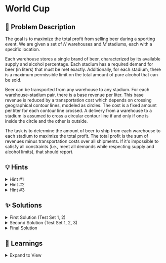 # World Cup

## 📝 Problem Description

The goal is to maximize the total profit from selling beer during a sporting event. We are given a set of $N$ warehouses and $M$ stadiums, each with a specific location.

Each warehouse stores a single brand of beer, characterized by its available supply and alcohol percentage. Each stadium has a required demand for beer (in liters) that must be met exactly. Additionally, for each stadium, there is a maximum permissible limit on the total amount of pure alcohol that can be sold.

Beer can be transported from any warehouse to any stadium. For each warehouse-stadium pair, there is a base revenue per liter. This base revenue is reduced by a transportation cost which depends on crossing geographical contour lines, modeled as circles. The cost is a fixed amount per liter for each contour line crossed. A delivery from a warehouse to a stadium is assumed to cross a circular contour line if and only if one is inside the circle and the other is outside.

The task is to determine the amount of beer to ship from each warehouse to each stadium to maximize the total profit. The total profit is the sum of revenues minus transportation costs over all shipments. If it's impossible to satisfy all constraints (i.e., meet all demands while respecting supply and alcohol limits), that should report.

## 💡 Hints

<details>

<summary>Hint #1</summary>

This problem involves maximizing a certain value (profit) subject to a collection of linear constraints (supply limits, demand requirements, alcohol limits). This structure is characteristic of a particular class of optimization problems. Can you identify which one?

</details>

<details>

<summary>Hint #2</summary>

The problem can be modeled as a Linear Program (LP). The variables of your LP should represent the quantity of beer transported from each warehouse to each stadium. How would you formulate the objective function and the constraints using these variables?

</details>

<details>

<summary>Hint #3</summary>

A major challenge is calculating the transportation cost, which involves checking intersections with up to a million contour lines. A naive check for every warehouse-stadium pair against every contour line will be too slow. Can you find a way to quickly filter out the contour lines that are "irrelevant" for any transport? Also, be mindful of potential floating-point precision issues when setting up the LP. It's often safer to work with integer coefficients by scaling the equations appropriately.

</details>

## ✨ Solutions

<details>

<summary>First Solution (Test Set 1, 2)</summary>

When reading through the problem it seems very similar to a **Max Flow Min Cost** problem. However, this is ultimately misleading, as ultimately this can be modeled (easier) using **Linear Programming**.

This solution focuses in the first 2 test sets. The main reasons why the initial solution is restricted to only these 2 is that the assumption $c=0$ is given. On the first two test sets we do not have any contour lines, which makes the problem easier to solve.

In the problem description, we have the following variables:

- $a_{ws}$ which describes the **liters of Beer transported** from $w$ to $s$
- $r_{ws}$ which describes the **revenue** of one liter of Beer transported from $w$ to $s$
- $s_w$ which describe the **supply of Beer** at Warehouse $w$
- $a_w$ which describes the **alcohol percentage** of the Beer at Warehouse $w$
- $d_s$ which describes the **demand of Beer** of the Stadium $s$
- $u_s$ which describes the **upper bound** of pure alcohol at Stadium $s$

With these variables in place, the problem requires **maximizing the revenue**, which is described by the following equation (assuming $c = 0$):

$$
\sum_w \sum_s a_{ws} \cdot r_{ws}
$$

As $r_{ws}$ is a constant value that is given in the input, naturally $a_{ws}$ **are the variables in the Linear Program**.
With this we are effectively optimizing from which warehouse we sent how much beer to which stadium, which is described by $a_{ws}$

The problem description further lists the following **constraints**:

- $a_{ws} \geq 0$, We can not send “negative” beer
- $\sum_s a_{ws} \leq s_w$, We can not send more beer from $w$ than there is present at $w$
- $\sum_w a_{ws} = d_s$, We need to exactly fulfill the demand of every stadium $s$
- $\sum_w a_{ws} \cdot a_s \leq u_s$, We need to respect the Upper Bound on the Pure Alcohol for Stadium $s$

Solving this linear program in theory already gives the **correct solution** for the first 2 Test Sets.

However, due to **precision errors**, the constraint $\sum_w a_{ws} \cdot a_s \leq u_s$ might be off by a tiny bit, resulting in wrong solutions. Therefore, it is necessary to **switch from Liters to Milliliters**. With this the alcohol percentage can be described by an integer which results in the correct result.

### Code
```cpp
#include <iostream>
#include <vector>

#include <CGAL/Exact_predicates_exact_constructions_kernel.h>
#include <CGAL/QP_models.h>
#include <CGAL/QP_functions.h>
#include <CGAL/Gmpz.h>

typedef CGAL::Exact_predicates_inexact_constructions_kernel K;
typedef K::Point_2 Point;
typedef K::Segment_2 Segment;
typedef K::Circle_2 Circle;

typedef double IT;
typedef CGAL::Gmpz ET;
typedef CGAL::Quadratic_program<IT> Program;
typedef CGAL::Quadratic_program_solution<ET> Solution;

bool DEBUG = false;
bool PRINT_CONSTRAINTS = true;

struct Warehouse {
  Point pos;
  int s;  // Supply of Beer in ml
  int a;  // Alcohol per Liter of Beer in ml
  
  Warehouse(int x, int y, int s, int a) : pos(x, y), s(s * 1000), a(a * 10) {}
};

struct Stadium {
  Point pos;
  int d;  // Demand of Beer in ml
  int u;  // Upper Limit on the pure alcohol in ml
  
  Stadium(int x, int y, int d, int u) : pos(x, y), d(d * 1000), u(u * 1000) {}
};

long floor_to_double(const CGAL::Quotient<ET>& x)
{
  double a = std::floor(CGAL::to_double(x));
  while (a > x) a -= 1;
  while (a+1 <= x) a += 1;
  return a;
}

void solve() {
  if (DEBUG) { std::cout << "================================================================" << std::endl; }
  // ===== READ INPUT =====
  int n, m, c; std::cin >> n >> m >> c;
  
  std::vector<Warehouse> warehouses; warehouses.reserve(n);
  std::vector<Stadium> stadiums; stadiums.reserve(m);
  std::vector<Circle> contour_lines; contour_lines.reserve(c); 
  std::vector<std::vector<int>> revenues(n, std::vector<int>(m)); 
  
  // Read warehouses
  for(int i = 0; i < n; ++i) {
    int x, y, s, a; std::cin >> x >> y >> s >> a;
    warehouses.emplace_back(x, y, s, a);
  }
  
  // Read stadiums
  for(int i = 0; i < m; ++i) {
    int x, y, d, u; std::cin >> x >> y >> d >> u;
    stadiums.emplace_back(x, y, d, u);
  }
  
  // Read revenues
  for(int i = 0; i < n; ++i) {
    for(int j = 0; j < m; ++j) {
      std::cin >> revenues[i][j];
    }
  }
  
  // Read contour lines
  for(int i = 0; i < c; ++i) {
    int x, y, r; std::cin >> x >> y >> r;
    contour_lines.emplace_back(Point(x, y), std::pow(r, 2)); // ? Does r need to be squared ?
  }
  
  // ===== CONSTRUCT LINEAR PROGRAM =====
  // Variables are numbered by warehouse_idx * stadium_idx (n * m)
  Program lp(CGAL::SMALLER, true, 0, false, 0); 
  int n_constraints = 0;
  
  // Define Objective Function
  for(int w = 0; w < n; ++w) {
    for(int s = 0; s < m; ++s) {
      lp.set_c(w * n + s, -revenues[w][s]);  // TODO: Respect Contour Lines
    }
  }
  
  // Add constraints to ensure that the amount of Beer sent does not exceed supply
  for(int w = 0; w < n; ++w) {
    for(int s = 0; s < m; ++s) {
      if(DEBUG && PRINT_CONSTRAINTS) { std::cout << "a_" << w << "," << s << " * " << 1000 << " "; }
      lp.set_a(w * n + s, n_constraints, 1000);
    }
    if(DEBUG && PRINT_CONSTRAINTS) { std::cout << "<= " << warehouses[w].s << std::endl; }
    lp.set_b(n_constraints, warehouses[w].s);
    
    n_constraints += 1;
  }
  
  // Add constraints that the pure alocohol for each stadium does not exceed upper limit and
  // Add constraints to ensure the the Beer delivered is equal to the demand for each stadium
  if (DEBUG && PRINT_CONSTRAINTS) {
    for(int s = 0; s < m; ++s) {
      // Constraint to respect Alcohol limit
      for(int w = 0; w < n; ++w) {
        std::cout << "a_" << w << "," << s << " * " << warehouses[w].a << " ";
        lp.set_a(w * n + s, n_constraints, warehouses[w].a);
      }
      std::cout << "<= " << stadiums[s].u << std::endl;
      lp.set_b(n_constraints, stadiums[s].u);
      
      // Constraints to exactly meet Beer demand
      for(int w = 0; w < n; ++w) {
        std::cout << "a_" << w << "," << s << " * " << 1000 << " ";
        lp.set_a(w * n + s, n_constraints + 1, 1000);
      }
      std::cout << "<= " << stadiums[s].d << std::endl;
      lp.set_b(n_constraints + 1, stadiums[s].d);
      
      for(int w = 0; w < n; ++w) {        
        std::cout << "a_" << w << "," << s << " * " << -1000 << " ";
        lp.set_a(w * n + s, n_constraints + 2, -1000);
      }
      std::cout << "<= " << -stadiums[s].d << std::endl;
      lp.set_b(n_constraints + 2, -stadiums[s].d);
      
      n_constraints += 3;
    }
  } else {
    for(int s = 0; s < m; ++s) {
      for(int w = 0; w < n; ++w) {
        // Constraint to respect Alcohol limit
        lp.set_a(w * n + s, n_constraints, warehouses[w].a);
        
        // Constraints to exactly meet Beer demand
        lp.set_a(w * n + s, n_constraints + 1, 1000);
        lp.set_a(w * n + s, n_constraints + 2, -1000);
      }
      lp.set_b(n_constraints, stadiums[s].u);
      lp.set_b(n_constraints + 1, stadiums[s].d);
      lp.set_b(n_constraints + 2, -stadiums[s].d);
      
      n_constraints += 3;
    }
  }
  
  if (DEBUG) { std::cout << "Total number of constraints " << n_constraints << std::endl; }
  
  // ===== SOLVE LP AND OUTPUT =====
  Solution s = CGAL::solve_linear_program(lp, ET());
  if (DEBUG) { std::cout << s << std::endl; }
  
  if (s.is_infeasible()) { 
    std::cout << "no" << std::endl;
  } else {
    std::cout << floor_to_double(-s.objective_value()) << std::endl;
  }
}

int main() {
  std::ios_base::sync_with_stdio(false);
  int n_tests; std::cin >> n_tests;
  while(n_tests--) { solve(); }
}
```
</details>

<details>

<summary>Second Solution (Test Set 1, 2, 3)</summary>

To generalize from the first solution, the **contour lines** need to be considered. As the contour lines only affect the revenues, this only **changes the objective function** of the Linear Program but not any constraints.

As described in the problem description, we simply need to adjust the **Revenues per Liter** by the number of **number of contour lines $t_{ws}$** that are hit when **traveling** from warehouse $w$ to stadium $s$

**Note**: To adjust for the fact that we use millilieter in the LP, we actually subtract $t_{ws} / 100$.

$$
\sum_w \sum_s a_{ws} \cdot ( 100 \cdot r_{ws} - t_{ws})
$$

Now it only remains to determine the number of contour lines $t_{ws}$ that are intersect from warehouse $w$ to stadium $s$.

For this we can simply check if both $s$ and $w$ are **on the same side** (inside or outside) of the Circle using `contour.has_on_bounded_side`.
If **both are inside** the contour does not need to be crossed (same with both outside)
If **one is inside and the other outside**, the contour does need to be crossed ($t_{ws} + 1$)

**Note**: Even though you probably assumed that there is a straight line between the warehouse and the stadium this was never specified in the problem. Be careful when reading the problem

### Brute Force

The solution uses a **brute force method** to count contour line intersections:
```cpp
for (int w = 0; w < n; ++w) {
  for (int s = 0; s < m; ++s) {
    for (const auto& contour : contour_lines) {
      bool warehouse_inside = contour.has_on_bounded_side(warehouses[w].pos);
      bool stadium_inside = contour.has_on_bounded_side(stadiums[s].pos);
      if (warehouse_inside != stadium_inside) {
        n_intersections[w][s]++;
      }
    }
  }
}
```

This has a time complexity of $O(N \times M \times C)$, which works for Test Sets 1-3 where $C$ is relatively small, but becomes too slow for Test Set 4 where $C$ can be up to $10^6$.

### Code
```cpp
#include <iostream>
#include <vector>
#include <CGAL/Exact_predicates_inexact_constructions_kernel.h>
#include <CGAL/QP_models.h>
#include <CGAL/QP_functions.h>
#include <CGAL/Gmpz.h>
#include <CGAL/Delaunay_triangulation_2.h>

typedef CGAL::Exact_predicates_inexact_constructions_kernel K;
typedef CGAL::Delaunay_triangulation_2<K> Triangulation;

typedef K::Point_2 Point;
typedef K::Circle_2 Circle;

typedef int IT;
typedef CGAL::Gmpz ET;
typedef CGAL::Quadratic_program<IT> Program;
typedef CGAL::Quadratic_program_solution<ET> Solution;

#define ASSERT(c) do { if (!(c)) throw std::runtime_error("Assertion failed: " #c); } while (0)

struct Warehouse {
  Point pos;
  int s;  // Supply of Beer in ml
  int a;  // Alcohol per Liter of Beer in ml
  
  Warehouse(int x, int y, int s, int a) : pos(x, y), s(s * 1000), a(a * 10) {}
};

struct Stadium {
  Point pos;
  int d;  // Demand of Beer in ml
  int u;  // Upper Limit on the pure alcohol in ml
  
  Stadium(int x, int y, int d, int u) : pos(x, y), d(d * 1000), u(u * 1000) {}
};

long floor_to_double(const CGAL::Quotient<ET>& x) {
  double a = std::floor(CGAL::to_double(x));
  while (a > x) a -= 1;
  while (a+1 <= x) a += 1;
  return a;
}

void solve() {
  int n, m, c; std::cin >> n >> m >> c;
  
  std::vector<Warehouse> warehouses;
  std::vector<Stadium> stadiums;
  std::vector<Circle> contour_lines;
  std::vector<std::vector<int>> revenues(n, std::vector<int>(m));
  
  // Read warehouses
  for (int i = 0; i < n; ++i) {
    int x, y, s, a;
    std::cin >> x >> y >> s >> a;
    warehouses.emplace_back(x, y, s, a);
  }
  
  // Read stadiums
  for (int i = 0; i < m; ++i) {
    int x, y, d, u;
    std::cin >> x >> y >> d >> u;
    stadiums.emplace_back(x, y, d, u);
  }
  
  // Read revenues
  for (int i = 0; i < n; ++i) {
    for (int j = 0; j < m; ++j) {
      std::cin >> revenues[i][j];
    }
  }
  
  // Read contour lines
  for (int i = 0; i < c; ++i) {
    int x, y, r;
    std::cin >> x >> y >> r;
    contour_lines.emplace_back(Point(x, y), r * r);
  }
  
  // ===== COUNT CONTOUR LINE INTERSECTIONS =====
  std::vector<std::vector<int>> n_intersections(n, std::vector<int>(m, 0));
  for (int w = 0; w < n; ++w) {
    for (int s = 0; s < m; ++s) {
      for (const auto& contour : contour_lines) {
        bool warehouse_inside = contour.has_on_bounded_side(warehouses[w].pos);
        bool stadium_inside = contour.has_on_bounded_side(stadiums[s].pos);
        if (warehouse_inside != stadium_inside) {
          n_intersections[w][s]++;
        }
      }
    }
  }
  
  // ===== CONSTRUCT LINEAR PROGRAM =====
  Program lp(CGAL::SMALLER, true, 0, false, 0); 
  int n_constraints = 0;
  
  // Objective Function
  for (int w = 0; w < n; ++w) {
    for (int s = 0; s < m; ++s) {
      lp.set_c(w * m + s, -(revenues[w][s] * 100 - n_intersections[w][s]));
    }
  }
  
  // Supply Constraints
  for (int w = 0; w < n; ++w) {
    for (int s = 0; s < m; ++s) {
      lp.set_a(w * m + s, n_constraints, 1000);
    }
    lp.set_b(n_constraints, warehouses[w].s);
    n_constraints++;
  }
  
  // Demand and Alcohol Constraints
  for (int s = 0; s < m; ++s) {
    for (int w = 0; w < n; ++w) {
      lp.set_a(w * m + s, n_constraints, warehouses[w].a); // Alcohol limit
      lp.set_a(w * m + s, n_constraints + 1, 1000);        // Demand equality
      lp.set_a(w * m + s, n_constraints + 2, -1000);       // Demand equality (negative)
    }
    lp.set_b(n_constraints, stadiums[s].u);   // Upper limit on alcohol
    lp.set_b(n_constraints + 1, stadiums[s].d); // Exact demand
    lp.set_b(n_constraints + 2, -stadiums[s].d); // Exact demand (negative)
    n_constraints += 3;
  }
  
  // Solve LP
  Solution solution = CGAL::solve_linear_program(lp, ET());
  std::cout << std::fixed << std::setprecision(0);
  
  if (solution.is_infeasible()) {
    std::cout << "no" << std::endl;
  } else {
    std::cout << floor_to_double(-solution.objective_value() / 100) << std::endl;
  }
}

int main() {
  std::ios_base::sync_with_stdio(false);
  int t; std::cin >> t;
  while (t--) { solve(); }
}

```

</details>


<details>

<summary>Final Solution</summary>

The main idea to generalize to the last test set is to filter the contour lines such that irrelevant contour lines are not considered for the "intersection test".

As we have $c\leq 10^6$ contour lines, but only $100$ of them actually contain any warehouse or stadium (Test Set 4 Assumption), we can filter out the contour lines which do not include any warehouse or stadium as otherwise the intersection test would be meaningless. If a contour line does not contain anything, nothing will intersect it.

To do this efficiently we will use a **Delaunay Triangulation** which triangulates the Warehouses and Stadiums. For every contour line we can then check **if its distance to the nearest point is smaller than its radius**.

- If not, there is no points inside → Irrelevant
- If there is, it is **relevant** and needs to be considered for the intersection count $t_{ws}$

With this filtering, we can afterwards check for every contour line $c$, warehouse $w$ and stadium $s$ if the intersect or not and adjust the objective function as described above.

### Code
```cpp
#include <iostream>
#include <vector>

#include <CGAL/Exact_predicates_inexact_constructions_kernel.h>
#include <CGAL/QP_models.h>
#include <CGAL/QP_functions.h>
#include <CGAL/Gmpz.h>

#include <CGAL/Delaunay_triangulation_2.h>

typedef CGAL::Exact_predicates_inexact_constructions_kernel K;
typedef CGAL::Delaunay_triangulation_2<K>  Triangulation;

typedef K::Point_2 Point;
typedef K::Segment_2 Segment;
typedef K::Circle_2 Circle;

typedef int IT;
typedef CGAL::Gmpz ET;
typedef CGAL::Quadratic_program<IT> Program;
typedef CGAL::Quadratic_program_solution<ET> Solution;

#define ASSERT(c) do { if (!(c)) throw std::runtime_error("Assertion failed: " #c); } while (0)

struct Warehouse {
  Point pos;
  int s;  // Supply of Beer in ml
  int a;  // Alcohol per Liter of Beer in ml
  
  Warehouse(int x, int y, int s, int a) : pos(x, y), s(s * 1000), a(a * 10) {}
};

struct Stadium {
  Point pos;
  int d;  // Demand of Beer in ml
  int u;  // Upper Limit on the pure alcohol in ml
  
  Stadium(int x, int y, int d, int u) : pos(x, y), d(d * 1000), u(u * 1000) {}
};

long floor_to_double(const CGAL::Quotient<ET>& x) {
  double a = std::floor(CGAL::to_double(x));
  while (a > x) a -= 1;
  while (a+1 <= x) a += 1;
  return a;
}

void solve() {
  // ===== READ INPUT =====
  int n, m, c; std::cin >> n >> m >> c;
  
  std::vector<Point> points; points.reserve(n + m);
  std::vector<Warehouse> warehouses; warehouses.reserve(n);
  std::vector<Stadium> stadiums; stadiums.reserve(m);
  std::vector<Circle> contour_lines; contour_lines.reserve(c); 
  std::vector<std::vector<int>> revenues(n, std::vector<int>(m)); 
  
  // Read warehouses
  for(int i = 0; i < n; ++i) {
    int x, y, s, a; std::cin >> x >> y >> s >> a;
    warehouses.emplace_back(x, y, s, a);
    points.emplace_back(x, y);
  }
  
  // Read stadiums
  for(int i = 0; i < m; ++i) {
    int x, y, d, u; std::cin >> x >> y >> d >> u;
    stadiums.emplace_back(x, y, d, u);
    points.emplace_back(x, y);
  }
  
  // Read revenues
  for(int i = 0; i < n; ++i) {
    for(int j = 0; j < m; ++j) {
      std::cin >> revenues[i][j];
    }
  }
  
  // Read contour lines
  for(int i = 0; i < c; ++i) {
    int x, y, r; std::cin >> x >> y >> r;
    contour_lines.emplace_back(Point(x, y), std::pow(r, 2));
  }
  
  // ===== COUNT CONTOUR LINE INTERSECTIONS =====
  // Triangulate warehouses and stadiums
  
  Triangulation t;
  t.insert(points.begin(), points.end());
  
  // Find the contour lines that are actually relevant (have something inside)
  std::vector<Circle*> relevant_contours; relevant_contours.reserve(100);
  for(int i = 0; i < c; ++i) {
    Point center = contour_lines[i].center();
    Point nearest = t.nearest_vertex(center)->point();
    
    if(CGAL::squared_distance(center, nearest) <= contour_lines[i].squared_radius()) {
      relevant_contours.push_back(&contour_lines[i]);
    }
  }
  
  // Count intersections between warehouses and stadiums with contour lines
  std::vector<std::vector<int>> n_intersections(n, std::vector<int>(m, 0));
  for(int w = 0; w < n; ++w) {
    for(int s = 0; s < m; ++s) {
      for(const Circle *contour : relevant_contours) {
        if(contour->has_on_bounded_side(warehouses[w].pos) != contour->has_on_bounded_side(stadiums[s].pos)) {
          n_intersections[w][s]++;
        }
      }
    }
  }
  
  // ===== CONSTRUCT LINEAR PROGRAM =====
  // Variables are numbered by warehouse_idx * n + stadium_idx (w * m + s)
  Program lp(CGAL::SMALLER, true, 0, false, 0); 
  int n_constraints = 0;
  
  // Define Objective Function
  for(int w = 0; w < n; ++w) {
    for(int s = 0; s < m; ++s) {
      lp.set_c(w * m + s, -(100 * revenues[w][s] - n_intersections[w][s]));
    }
  }
  
  // Add constraints to ensure that the amount of Beer sent does not exceed supply
  for(int w = 0; w < n; ++w) {
    for(int s = 0; s < m; ++s) {
      lp.set_a(w * m + s, n_constraints, 1000);
    }
    lp.set_b(n_constraints, warehouses[w].s);
    
    n_constraints += 1;
  }
  
  // Add constraints that the pure alocohol for each stadium does not exceed upper limit and
  // Add constraints to ensure the the Beer delivered is equal to the demand for each stadium
  for(int s = 0; s < m; ++s) {
    for(int w = 0; w < n; ++w) {
      // Constraint to respect Alcohol limit
      lp.set_a(w * m + s, n_constraints, warehouses[w].a);
      
      // Constraints to exactly meet Beer demand
      lp.set_a(w * m + s, n_constraints + 1, 1000);
      lp.set_a(w * m + s, n_constraints + 2, -1000);
    }
    lp.set_b(n_constraints, stadiums[s].u);
    lp.set_b(n_constraints + 1, stadiums[s].d);
    lp.set_b(n_constraints + 2, -stadiums[s].d);
    
    n_constraints += 3;
  }
  
  // ===== SOLVE LP AND OUTPUT =====
  Solution s = CGAL::solve_linear_program(lp, ET());
  
  std::cout << std::fixed << std::setprecision(0);

  if (s.is_infeasible()) { 
    std::cout << "no" << std::endl;
  } else {
    std::cout << floor_to_double(-s.objective_value() / 100) << std::endl;
  }
}

int main() {
  std::ios_base::sync_with_stdio(false);
  int n_tests; std::cin >> n_tests;
  while(n_tests--) { solve(); }
}
```
</details>

## 🧠 Learnings

<details> 

<summary> Expand to View </summary>

- Switching units/rescaling your input might be necessaty to meet precision requirements
- Similar to how we work with squared distances, we should always avoid fractions in an LP by scaling the input values appropriately.

```plaintext
Compiling: successful

Judging solution >>>>
   Test set 1 (25 pts / 4 s) : Correct answer      (0.096s)
   Test set 2 (25 pts / 4 s) : Correct answer      (0.269s)
   Test set 3 (25 pts / 4 s) : Correct answer      (0.282s)
   Test set 4 (25 pts / 4 s) : Time limit exceeded

Total score: 75
```